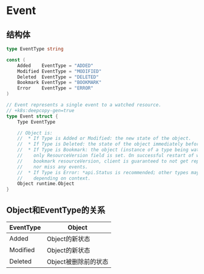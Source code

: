 # Event

## 结构体
```go
type EventType string

const (
	Added    EventType = "ADDED"
	Modified EventType = "MODIFIED"
	Deleted  EventType = "DELETED"
	Bookmark EventType = "BOOKMARK"
	Error    EventType = "ERROR"
)

// Event represents a single event to a watched resource.
// +k8s:deepcopy-gen=true
type Event struct {
	Type EventType

	// Object is:
	//  * If Type is Added or Modified: the new state of the object.
	//  * If Type is Deleted: the state of the object immediately before deletion.
	//  * If Type is Bookmark: the object (instance of a type being watched) where
	//    only ResourceVersion field is set. On successful restart of watch from a
	//    bookmark resourceVersion, client is guaranteed to not get repeat event
	//    nor miss any events.
	//  * If Type is Error: *api.Status is recommended; other types may make sense
	//    depending on context.
	Object runtime.Object
}
```

## Object和EventType的关系
| EventType | Object               |
| --------- | -------------------- |
| Added     | Object的新状态       |
| Modified  | Object的新状态       |
| Deleted   | Object被删除前的状态 |